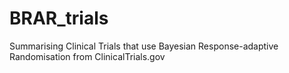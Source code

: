 # BRAR_trials
Summarising Clinical Trials that use Bayesian Response-adaptive Randomisation from ClinicalTrials.gov
